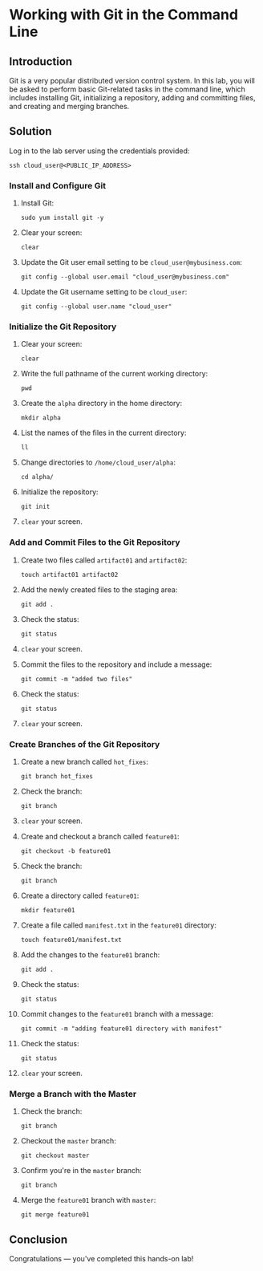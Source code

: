 # Working with Git in the Command Line

## Introduction

Git is a very popular distributed version control system. In this lab, you will be asked to perform basic Git-related tasks in the command line, which includes installing Git, initializing a repository, adding and committing files, and creating and merging branches.

## Solution

Log in to the lab server using the credentials provided:

```
ssh cloud_user@<PUBLIC_IP_ADDRESS>
```

### Install and Configure Git

1. Install Git:
   ```
   sudo yum install git -y
   ```

1. Clear your screen:
   ```
   clear
   ```

1. Update the Git user email setting to be `cloud_user@mybusiness.com`:
   ```
   git config --global user.email "cloud_user@mybusiness.com"
   ```

1. Update the Git username setting to be `cloud_user`:
   ```
   git config --global user.name "cloud_user"
   ```

### Initialize the Git Repository

1. Clear your screen:
   ```
   clear
   ```

1. Write the full pathname of the current working directory:
   ```
   pwd
   ```

1. Create the `alpha` directory in the home directory:
   ```
   mkdir alpha
   ```

1. List the names of the files in the current directory:
   ```
   ll
   ```

1. Change directories to `/home/cloud_user/alpha`:
   ```
   cd alpha/
   ```

1. Initialize the repository:
   ```
   git init
   ```

1. `clear` your screen.

### Add and Commit Files to the Git Repository

1. Create two files called `artifact01` and `artifact02`:
   ```
   touch artifact01 artifact02
   ```

1. Add the newly created files to the staging area:
   ```
   git add .
   ```

1. Check the status:
   ```
   git status
   ```

1. `clear` your screen.

1. Commit the files to the repository and include a message:
   ```
   git commit -m "added two files"
   ```

1. Check the status:
   ```
   git status
   ```

1. `clear` your screen.

### Create Branches of the Git Repository

1. Create a new branch called `hot_fixes`:
   ```
   git branch hot_fixes
   ```

1. Check the branch:
   ```
   git branch
   ```

1. `clear` your screen.

1. Create and checkout a branch called `feature01`:
   ```
   git checkout -b feature01
   ```

1. Check the branch:
   ```
   git branch
   ```

1. Create a directory called `feature01`:
   ```
   mkdir feature01
   ```

1. Create a file called `manifest.txt` in the `feature01` directory:
   ```
   touch feature01/manifest.txt
   ```

1. Add the changes to the `feature01` branch:
   ```
   git add .
   ```

1. Check the status:
   ```
   git status
   ```

1. Commit changes to the `feature01` branch with a message:
   ```
   git commit -m "adding feature01 directory with manifest"
   ```

1. Check the status:
   ```
   git status
   ```

1. `clear` your screen.

### Merge a Branch with the Master

1. Check the branch:
   ```
   git branch
   ```

1. Checkout the `master` branch:
   ```
   git checkout master
   ```

1. Confirm you're in the `master` branch:
   ```
   git branch
   ```

1. Merge the `feature01` branch with `master`:
   ```
   git merge feature01
   ```


## Conclusion

Congratulations — you've completed this hands-on lab!
